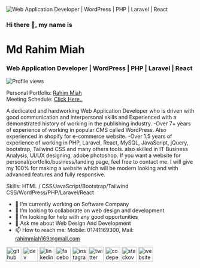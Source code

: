 ![Web Application Developer | WordPress | PHP | Laravel | React](https://rahim.bditpoint.com/wp-content/uploads/2024/09/rahims-moto-bg.jpg)
### Hi there 👋, my name is 
# Md Rahim Miah 
### Web Application Developer | WordPress | PHP | Laravel | React
![Profile views](https://gpvc.arturio.dev/Rahim169) 

Personal Portfolio: <a href="https://rahimmiah.netlify.app/" target="_blank">Rahim Miah </a><br>
Meeting Schedule: <a href="https://calendly.com/rahimmiah169" target="_blank"> Click Here.. </a>


A dedicated and hardworking Web Application Developer who is driven with good communication and interpersonal skills and Experienced  with a demonstrated history of working in the publishing industry.
-Over 7+ years of experience of working in popular CMS called WordPress. Also experienced in shopify for e-commerce website.
-Over 1.5 years of experience of working in PHP, Laravel, React, MySQL, JavaScript, jQuery, bootstrap, Tailwind CSS and many others tools. also skilled in IT Business Analysis, UI/UX designing, adobe photoshop.
If you want a website for personal/portfolio/business/landing page, feel free to contact me. I will give my 100% for making a website which will be modern looking and with advanced features and fully responsive.

Skills: HTML / CSS/JavaScript/Bootstrap/Tailwind CSS/WordPress/PHP/Laravel/React

- 🔭 I’m currently working on Software Company 
- 👯 I’m looking to collaborate on web design and development 
- 🤔 I’m looking for help with any good opportunities 
- 💬 Ask me about Web Design And Development 
- 📫 How to reach me: Mobile: 01741169300, Mail: rahimmiah169@gmail.com 


[<img src='https://cdn.jsdelivr.net/npm/simple-icons@3.0.1/icons/github.svg' alt='github' height='40'>](https://github.com/Rahim169)  [<img src='https://cdn.jsdelivr.net/npm/simple-icons@3.0.1/icons/dev-dot-to.svg' alt='dev' height='40'>](https://dev.to/wadrahim)  [<img src='https://cdn.jsdelivr.net/npm/simple-icons@3.0.1/icons/linkedin.svg' alt='linkedin' height='40'>](https://www.linkedin.com/in/rahim-miah-570a771b8/)  [<img src='https://cdn.jsdelivr.net/npm/simple-icons@3.0.1/icons/facebook.svg' alt='facebook' height='40'>](https://www.facebook.com/oviruprahim)  [<img src='https://cdn.jsdelivr.net/npm/simple-icons@3.0.1/icons/instagram.svg' alt='instagram' height='40'>](https://www.instagram.com/oviruprahim/)  [<img src='https://cdn.jsdelivr.net/npm/simple-icons@3.0.1/icons/twitter.svg' alt='twitter' height='40'>](https://twitter.com/OvirupRahim)  [<img src='https://cdn.jsdelivr.net/npm/simple-icons@3.0.1/icons/codepen.svg' alt='codepen' height='40'>](https://codepen.io/oviruprahim)  [<img src='https://cdn.jsdelivr.net/npm/simple-icons@3.0.1/icons/stackoverflow.svg' alt='stackoverflow' height='40'>](https://stackoverflow.com/users/14988200)  [<img src='https://cdn.jsdelivr.net/npm/simple-icons@3.0.1/icons/icloud.svg' alt='website' height='40'>](https://rahim.bditpoint.com/)  
